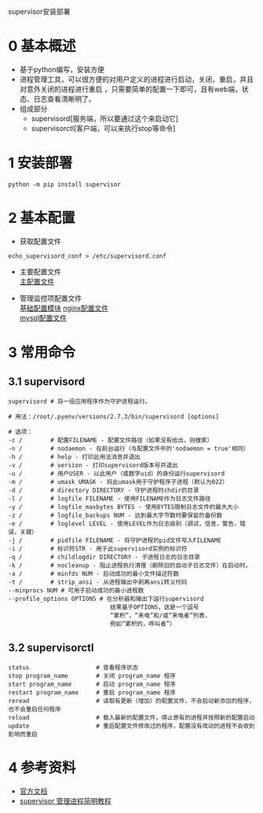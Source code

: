 supervisor安装部署

# 0 基本概述
- 基于python编写，安装方便
- 进程管理工具，可以很方便的对用户定义的进程进行启动，关闭，重启，并且对意外关闭的进程进行重启 ，只需要简单的配置一下即可，且有web端，状态、日志查看清晰明了。
- 组成部分 
    - supervisord[服务端，所以要通过这个来启动它]
    - supervisorctl[客户端，可以来执行stop等命令]

# 1 安装部署
```shell
python -m pip install supervisor
```

# 2 基本配置
- 获取配置文件
```shell
echo_supervisord_conf > /etc/supervisord.conf
```
- 主要配置文件  
[主配置文件](./ConfigFile/supervisord.conf)

- 管理监控项配置文件  
[基础配置模块](./ConfigFile/conf.d/model.conf)
[nginx配置文件](./ConfigFile/conf.d/nginx.conf)  
[mysql配置文件](./ConfigFile/conf.d/mysql.conf)



# 3 常用命令
## 3.1 supervisord
```shell
supervisord # 将一组应用程序作为守护进程运行。

# 用法：/root/.pyenv/versions/2.7.3/bin/supervisord [options]

# 选项：
-c /        # 配置FILENAME - 配置文件路径（如果没有给出，则搜索）
-n /        # nodaemon - 在前台运行（与配置文件中的'nodaemon = true'相同）
-h /        # help - 打印此用法消息并退出
-v /        # version - 打印supervisord版本号并退出
-u /        # 用户USER - 以此用户（或数字uid）的身份运行supervisord
-m /        # umask UMASK - 将此umask用于守护程序子进程（默认为022）
-d /        # directory DIRECTORY - 守护进程时chdir的目录
-l /        # logfile FILENAME - 使用FILENAME作为日志文件路径
-y /        # logfile_maxbytes BYTES - 使用BYTES限制日志文件的最大大小
-z /        # logfile_backups NUM - 达到最大字节数时要保留的备份数
-e /        # loglevel LEVEL - 使用LEVEL作为日志级别（调试，信息，警告，错误，关键）
-j /        # pidfile FILENAME - 将守护进程的pid文件写入FILENAME
-i /        # 标识符STR - 用于此supervisord实例的标识符
-q /        # childlogdir DIRECTORY - 子进程日志的日志目录
-k /        # nocleanup - 阻止进程执行清理（删除旧的自动子日志文件）在启动时。
-a /        # minfds NUM - 启动成功的最小文件描述符数
-t /        # strip_ansi - 从进程输出中剥离ansi转义代码
--minprocs NUM # 可用于启动成功的最小进程数
--profile_options OPTIONS # 在分析器和输出下运行supervisord
                             结果基于OPTIONS，这是一个逗号
                             “累积”，“来电”和/或“来电者”列表，
                             例如“累积的，呼叫者”）
```

## 3.2 supervisorctl
```shell
status                   # 查看程序状态
stop program_name        # 关闭 program_name 程序
start program_name       # 启动 program_name 程序
restart program_name     # 重启 program_name 程序
reread                   # 读取有更新（增加）的配置文件，不会启动新添加的程序，也不会重启任何程序
reload                   # 载入最新的配置文件，停止原有的进程并按照新的配置启动
update                   # 重启配置文件修改过的程序，配置没有改动的进程不会收到影响而重启
```

# 4 参考资料
- [官方文档](http://supervisord.org/)
- [supervisor 管理进程简明教程](https://www.jianshu.com/p/bf2b3f4dec73)
